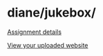 # diane/jukebox/

[Assignment details](/homework/jukebox)

[View your uploaded website](https://mpaulweeks.github.io/cfc2018/students/diane/jukebox/)

